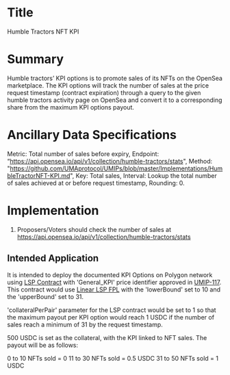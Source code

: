 # Title
Humble Tractors NFT KPI

# Summary

Humble tractors’ KPI options is to promote sales of its NFTs on the OpenSea marketplace. The KPI options will track the number of sales at the price request timestamp (contract expiration) through a query to the given humble tractors activity page on OpenSea and convert it to a corresponding share from the maximum KPI options payout.

# Ancillary Data Specifications

Metric: Total number of sales before expiry,
Endpoint: “https://api.opensea.io/api/v1/collection/humble-tractors/stats", 
Method: "https://github.com/UMAprotocol/UMIPs/blob/master/Implementations/HumbleTractorNFT-KPI.md", 
Key: Total sales,
Interval: Lookup the total number of sales achieved at or before request timestamp,
Rounding: 0.

# Implementation

1. Proposers/Voters should check the number of sales at https://api.opensea.io/api/v1/collection/humble-tractors/stats



## Intended Application

It is intended to deploy the documented KPI Options on Polygon network using [LSP Contract](https://github.com/UMAprotocol/protocol/blob/master/packages/core/contracts/financial-templates/long-short-pair/LongShortPair.sol) with 'General_KPI' price identifier approved in [UMIP-117](https://github.com/UMAprotocol/UMIPs/blob/master/UMIPs/umip-117.md). This contract would use [Linear LSP FPL](https://github.com/UMAprotocol/protocol/blob/master/packages/core/contracts/financial-templates/common/financial-product-libraries/long-short-pair-libraries/LinearLongShortPairFinancialProductLibrary.sol) with the 'lowerBound' set to 10 and the 'upperBound' set to 31. 

'collateralPerPair' parameter for the LSP contract would be set to 1 so that the maximum payout per KPI option would reach 1 USDC if the number of sales reach a minimum of 31 by the request timestamp. 

500 USDC is set as the collateral, with the KPI linked to NFT sales. The payout will be as follows:

0 to 10 NFTs sold = 0
11 to 30 NFTs sold = 0.5 USDC
31 to 50 NFTs sold = 1 USDC

